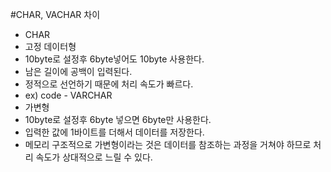 #CHAR, VACHAR 차이

- CHAR
 - 고정 데이터형
 - 10byte로 설정후 6byte넣어도 10byte 사용한다.
 - 남은 길이에 공백이 입력된다.
 - 정적으로 선언하기 때문에 처리 속도가 빠르다.
 - ex) code
​- VARCHAR
 - 가변형
 - 10byte로 설정후 6byte 넣으면 6byte만 사용한다.
 - 입력한 값에 1바이트를 더해서 데이터를 저장한다.
 - 메모리 구조적으로 가변형이라는 것은 데이터를 참조하는 과정을 거쳐야 하므로 처리 속도가 상대적으로 느릴 수 있다.